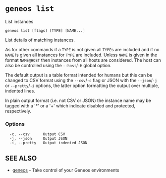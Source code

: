 # `geneos list`

List instances

```text
geneos list [flags] [TYPE] [NAME...]
```

List details of matching instances.

As for other commands if a `TYPE` is not given all `TYPE`s are included
and if no `NAME` is given all instances for `TYPE` are included. Unless
`NAME` is given in the format `NAME@HOST` then instances from all hosts
are considered. The host can also be controlled using the `--host`/`-H`
global option.

The default output is a table format intended for humans but this can be
changed to CSV format using the `--csv`/`-c` flag or JSON with the
`--json`/`-j` or `--pretty`/`-i` options, the latter option formatting
the output over multiple, indented lines.

In plain output format (i.e. not CSV or JSON) the instance name may be
tagged with a '*' or a '+' which indicate disabled and protected,
respectively.

### Options

```text
  -c, --csv      Output CSV
  -j, --json     Output JSON
  -i, --pretty   Output indented JSON
```

## SEE ALSO

* [geneos](geneos.md)	 - Take control of your Geneos environments
